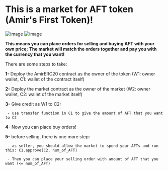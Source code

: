 # This is a market for AFT token (Amir's First Token)!

![image](https://img.shields.io/badge/Solidity-e6e6e6?style=for-the-badge&logo=solidity&logoColor=black)  ![image](https://img.shields.io/badge/Ethereum-3C3C3D?style=for-the-badge&logo=Ethereum&logoColor=white) 

**This means you can place orders for selling and buying AFT with your own price;**
**The market will match the orders together and pay you with the currency that you want!**

There are some steps to take:

 **1-** Deploy the AmirERC20 contract as the owner of the token (W1: owner wallet, C1: wallet of the contract itself)

 
 **2-** Deploy the market contract as the owner of the market (W2: owner wallet, C2: wallet of the market itself)

 
 **3-** Give credit as W1 to C2:
 
     - use transfer function in C1 to give the amount of AFT that you want to C2

     
 **4-** Now you can place buy orders! 

 
 **5-** before selling, there is one more step:
 
     - as seller, you should allow the market to spend your AFTs and run this: C1.approve(C2, num_of_AFT)
     
     - Then you can place your selling order with amount of AFT that you want (<= num_of_AFT)
